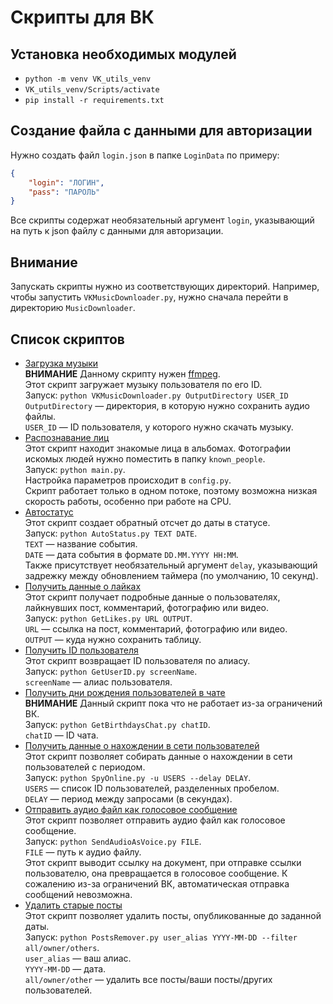 # Скрипты для ВК
## Установка необходимых модулей
* `python -m venv VK_utils_venv`
* `VK_utils_venv/Scripts/activate`
* `pip install -r requirements.txt`  
## Создание файла с данными для авторизации
Нужно создать файл `login.json` в папке `LoginData` по примеру:  
```json
{
    "login": "ЛОГИН",
    "pass": "ПАРОЛЬ"
}
```
Все скрипты содержат необязательный аргумент `login`, указывающий на путь к json файлу с данными для авторизации.  
## Внимание
Запускать скрипты нужно из соответствующих директорий.
Например, чтобы запустить `VKMusicDownloader.py`, нужно сначала перейти в директорию `MusicDownloader`.
## Список скриптов
* [Загрузка музыки](MusicDownloader/VKMusicDownloader.py)  
**ВНИМАНИЕ** Данному скрипту нужен [ffmpeg](https://ffmpeg.org/download.html).  
Этот скрипт загружает музыку пользователя по его ID.  
Запуск: `python VKMusicDownloader.py OutputDirectory USER_ID`  
`OutputDirectory` &mdash; директория, в которую нужно сохранить аудио файлы.  
`USER_ID` &mdash; ID пользователя, у которого нужно скачать музыку.
* [Распознавание лиц](AlbumFaceRecognition/main.py)  
Этот скрипт находит знакомые лица в альбомах. Фотографии искомых людей нужно поместить в папку `known_people`.  
Запуск: `python main.py`.  
Настройка параметров происходит в `config.py`.  
Скрипт работает только в одном потоке, поэтому возможна низкая скорость работы, особенно при работе на CPU.  
* [Автостатус](AutoStatus/AutoStatus.py)  
Этот скрипт создает обратный отсчет до даты в статусе.  
Запуск: `python AutoStatus.py TEXT DATE`.  
`TEXT` &mdash; название события.  
`DATE` &mdash; дата события в формате `DD.MM.YYYY HH:MM`.  
Также присутствует необязательный аргумент `delay`, указывающий задрежку между обновлением таймера (по умолчанию, 10 секунд).  
* [Получить данные о лайках](GetLikes/GetLikes.py)  
Этот скрипт получает подробные данные о пользователях, лайкнувших пост, комментарий, фотографию или видео.  
Запуск: `python GetLikes.py URL OUTPUT`.  
`URL` &mdash; ссылка на пост, комментарий, фотографию или видео.  
`OUTPUT` &mdash; куда нужно сохранить таблицу.  
* [Получить ID пользователя](GetUserID/GetUserID.py)  
Этот скрипт возвращает ID пользователя по алиасу.  
Запуск: `python GetUserID.py screenName`.  
`screenName` &mdash; алиас пользователя.  
* [Получить дни рождения пользователей в чате](GetBirthdaysChat/GetBirthdaysChat.py)  
**ВНИМАНИЕ** Данный скрипт пока что не работает из-за ограничений ВК.  
Запуск: `python GetBirthdaysChat.py chatID`.  
`chatID` &mdash; ID чата.  
* [Получить данные о нахождении в сети пользователей](SpyOnline/SpyOnline.py)  
Этот скрипт позволяет собирать данные о нахождении в сети пользователей с периодом.  
Запуск: `python SpyOnline.py -u USERS --delay DELAY`.  
`USERS` &mdash; список ID пользователей, разделенных пробелом.  
`DELAY` &mdash; период между запросами (в секундах).  
* [Отправить аудио файл как голосовое сообщение](SendAudioAsVoice/SendAudioAsVoice.py)  
Этот скрипт позволяет отправить аудио файл как голосовое сообщение.  
Запуск: `python SendAudioAsVoice.py FILE`.  
`FILE` &mdash; путь к аудио файлу.  
Этот скрипт выводит ссылку на документ, при отправке ссылки пользователю, она превращается в голосовое сообщение. К сожалению из-за ограничений ВК, автоматическая отправка сообщений невозможна.
* [Удалить старые посты](PostsRemover/PostsRemover.py)  
Этот скрипт позволяет удалить посты, опубликованные до заданной даты.  
Запуск: `python PostsRemover.py user_alias YYYY-MM-DD --filter all/owner/others`.  
`user_alias` &mdash; ваш алиас.  
`YYYY-MM-DD` &mdash; дата.  
`all/owner/other` &mdash; удалить все посты/ваши посты/других пользователей.  
